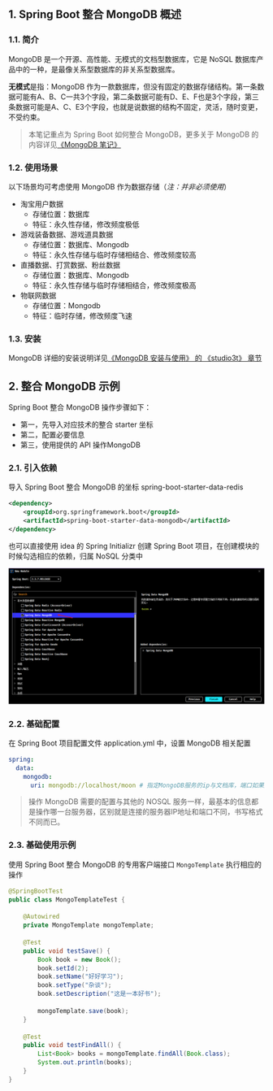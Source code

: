 ## 1. Spring Boot 整合 MongoDB 概述

### 1.1. 简介

MongoDB 是一个开源、高性能、无模式的文档型数据库，它是 NoSQL 数据库产品中的一种，是最像关系型数据库的非关系型数据库。

**无模式**是指：MongoDB 作为一款数据库，但没有固定的数据存储结构。第一条数据可能有A、B、C一共3个字段，第二条数据可能有D、E、F也是3个字段，第三条数据可能是A、C、E3个字段，也就是说数据的结构不固定，灵活，随时变更，不受约束。

> 本笔记重点为 Spring Boot 如何整合 MongoDB，更多关于 MongoDB 的内容详见[《MongoDB 笔记》](/Database/MongoDb/MongoDB-基础)

### 1.2. 使用场景

以下场景均可考虑使用 MongoDB 作为数据存储（*注：并非必须使用*）

- 淘宝用户数据
  - 存储位置：数据库
  - 特征：永久性存储，修改频度极低
- 游戏装备数据、游戏道具数据
  - 存储位置：数据库、Mongodb
  - 特征：永久性存储与临时存储相结合、修改频度较高
- 直播数据、打赏数据、粉丝数据
  - 存储位置：数据库、Mongodb
  - 特征：永久性存储与临时存储相结合，修改频度极高
- 物联网数据
  - 存储位置：Mongodb
  - 特征：临时存储，修改频度飞速

### 1.3. 安装

MongoDB 详细的安装说明详见[《MongoDB 安装与使用》 的 《studio3t》 章节](/Database/MongoDb/MongoDB-安装与使用)

## 2. 整合 MongoDB 示例

Spring Boot 整合 MongoDB 操作步骤如下：

- 第一，先导入对应技术的整合 starter 坐标
- 第二，配置必要信息
- 第三，使用提供的 API 操作MongoDB

### 2.1. 引入依赖

导入 Spring Boot 整合 MongoDB 的坐标 spring-boot-starter-data-redis

```xml
<dependency>
    <groupId>org.springframework.boot</groupId>
    <artifactId>spring-boot-starter-data-mongodb</artifactId>
</dependency>
```

也可以直接使用 idea 的 Spring Initializr 创建 Spring Boot 项目，在创建模块的时候勾选相应的依赖，归属 NoSQL 分类中

![](images/226743323220468.png)

### 2.2. 基础配置

在 Spring Boot 项目配置文件 application.yml 中，设置 MongoDB 相关配置

```yml
spring:
  data:
    mongodb:
      uri: mongodb://localhost/moon # 指定MongoDB服务的ip与文档库，端口如果是默认的 27017，则可以省略不写
```

> 操作 MongoDB 需要的配置与其他的 NOSQL 服务一样，最基本的信息都是操作哪一台服务器，区别就是连接的服务器IP地址和端口不同，书写格式不同而已。

### 2.3. 基础使用示例

使用 Spring Boot 整合 MongoDB 的专用客户端接口 `MongoTemplate` 执行相应的操作

```java
@SpringBootTest
public class MongoTemplateTest {

    @Autowired
    private MongoTemplate mongoTemplate;

    @Test
    public void testSave() {
        Book book = new Book();
        book.setId(2);
        book.setName("好好学习");
        book.setType("杂谈");
        book.setDescription("这是一本好书");

        mongoTemplate.save(book);
    }

    @Test
    public void testFindAll() {
        List<Book> books = mongoTemplate.findAll(Book.class);
        System.out.println(books);
    }
}
```
